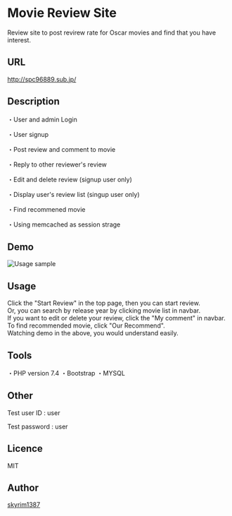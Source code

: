 # Movie Review Site

Review site to post revirew rate for Oscar movies and find that you have interest.

## URL 
http://spc96889.sub.jp/

## Description
・User and admin Login

・User signup

・Post review and comment to movie

・Reply to other reviewer's review

・Edit and delete review (signup user only)

・Display user's review list (singup user only)

・Find recommened movie

・Using memcached as session strage

## Demo
![Usage sample](https://user-images.githubusercontent.com/70289735/91412720-23f87000-e885-11ea-98b1-347d55d9e1b4.gif)


## Usage
Click the "Start Review" in the top page, then you can start review.  
Or, you can search by release year by clicking movie list in navbar.  
If you want to edit or delete your review, click the "My comment" in navbar.  
To find recommended movie, click "Our Recommend".  
Watching demo in the above, you would understand easily.

## Tools
・PHP version 7.4
・Bootstrap
・MYSQL

## Other
Test user ID : user

Test password : user

## Licence
MIT

## Author
[skyrim1387](https://github.com/skyrim1387)